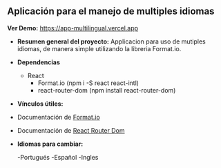 ## Aplicación para el manejo de multiples idiomas

**Ver Demo:** https://app-multilingual.vercel.app <br/>

- **Resumen general del proyecto:** Applicacion para uso de mutiples idiomas, de manera simple utilizando la libreria Format.io.

- **Dependencias**

  - React
    - Format.io (npm i -S react react-intl)
    - react-router-dom (npm install react-router-dom)

- **Vínculos útiles:**

- Documentación de [Format.io](https://formatjs.io/docs/getting-started/installation/)
- Documentación de [React Router Dom](https://reactrouter.com/)

- **Idiomas para cambiar:**

  -Portugués
  -Español
  -Ingles

